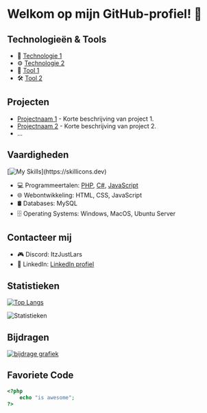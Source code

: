 

# Welkom op mijn GitHub-profiel! 👋

## Technologieën & Tools

- 🚀 [Technologie 1](link_naar_technologie1) 
- ⚙️ [Technologie 2](link_naar_technologie2)
- 🔧 [Tool 1](link_naar_tool1)
- 🛠️ [Tool 2](link_naar_tool2)

## Projecten

- [Projectnaam 1](link_naar_project1) - Korte beschrijving van project 1.
- [Projectnaam 2](link_naar_project2) - Korte beschrijving van project 2.
- ...

## Vaardigheden
[![My Skills](https://skillicons.dev/icons?i=js,html,css,php,cs,wordpress,mysql,swift,vscode,)](https://skillicons.dev)

- 💻 Programmeertalen: [PHP](link_naar_taal1), [C#](link_naar_taal2), [JavaScript](link_naar_taal3)
- 🌐 Webontwikkeling: HTML, CSS, JavaScript
- 🛢️ Databases: MySQL
- 🗄️ Operating Systems: Windows, MacOS, Ubuntu Server

## Contacteer mij

- 🎮 Discord: ItzJustLars
- 🔗 LinkedIn: [LinkedIn profiel](link_naar_linkedin)

## Statistieken

[![Top Langs](https://github-readme-stats.vercel.app/api/top-langs/?username=ItsLars03&theme=radical&hide=hack)]()

![Statistieken](https://github-readme-stats.vercel.app/api?username=ItsLars03&show_icons=true&theme=radical)

## Bijdragen

[![bijdrage grafiek](https://github-readme-streak-stats.herokuapp.com/?user=ItsLars03&theme=radical)]()


## Favoriete Code

```php
<?php
    echo "is awesome";
?>
